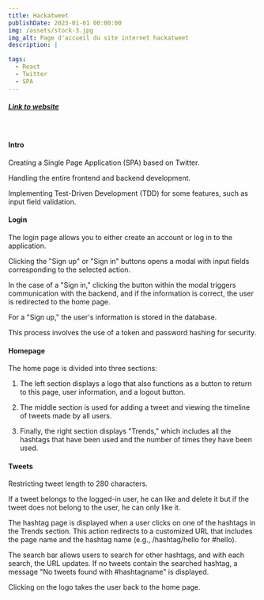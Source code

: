 ```yaml
---
title: Hackatweet
publishDate: 2023-01-01 00:00:00
img: /assets/stock-3.jpg
img_alt: Page d'accueil du site internet hackatweet
description: |

tags:
  - React
  - Twitter
  - SPA
---
```


##### <a href="https://hackatweet-frontend-two.vercel.app">Link to website</a>

<br>

#### Intro

Creating a Single Page Application (SPA) based on Twitter.

Handling the entire frontend and backend development.

Implementing Test-Driven Development (TDD) for some features, such as input field validation.

#### Login

The login page allows you to either create an account or log in to the application.

Clicking the "Sign up" or "Sign in" buttons opens a modal with input fields corresponding to the selected action.

In the case of a "Sign in," clicking the button within the modal triggers communication with the backend, and if the information is correct, the user is redirected to the home page.

For a "Sign up," the user's information is stored in the database.

This process involves the use of a token and password hashing for security.

#### Homepage

The home page is divided into three sections:

1. The left section displays a logo that also functions as a button to return to this page, user information, and a logout button.

2. The middle section is used for adding a tweet and viewing the timeline of tweets made by all users.

3. Finally, the right section displays "Trends," which includes all the hashtags that have been used and the number of times they have been used.

#### Tweets

Restricting tweet length to 280 characters.

If a tweet belongs to the logged-in user, he can like and delete it but if the tweet does not belong to the user, he can only like it.

The hashtag page is displayed when a user clicks on one of the hashtags in the Trends section. This action redirects to a customized URL that includes the page name and the hashtag name (e.g., /hashtag/hello for #hello).

The search bar allows users to search for other hashtags, and with each search, the URL updates. If no tweets contain the searched hashtag, a message "No tweets found with #hashtagname" is displayed.

Clicking on the logo takes the user back to the home page.